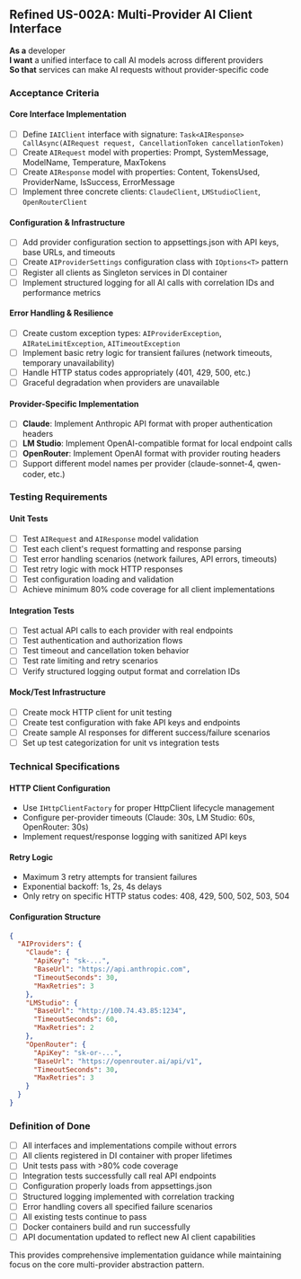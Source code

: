 ## Refined US-002A: Multi-Provider AI Client Interface

**As a** developer  
**I want** a unified interface to call AI models across different providers  
**So that** services can make AI requests without provider-specific code

### **Acceptance Criteria**

#### Core Interface Implementation
- [ ] Define `IAIClient` interface with signature: `Task<AIResponse> CallAsync(AIRequest request, CancellationToken cancellationToken)`
- [ ] Create `AIRequest` model with properties: Prompt, SystemMessage, ModelName, Temperature, MaxTokens
- [ ] Create `AIResponse` model with properties: Content, TokensUsed, ProviderName, IsSuccess, ErrorMessage
- [ ] Implement three concrete clients: `ClaudeClient`, `LMStudioClient`, `OpenRouterClient`

#### Configuration & Infrastructure
- [ ] Add provider configuration section to appsettings.json with API keys, base URLs, and timeouts
- [ ] Create `AIProviderSettings` configuration class with `IOptions<T>` pattern
- [ ] Register all clients as Singleton services in DI container
- [ ] Implement structured logging for all AI calls with correlation IDs and performance metrics

#### Error Handling & Resilience
- [ ] Create custom exception types: `AIProviderException`, `AIRateLimitException`, `AITimeoutException`
- [ ] Implement basic retry logic for transient failures (network timeouts, temporary unavailability)
- [ ] Handle HTTP status codes appropriately (401, 429, 500, etc.)
- [ ] Graceful degradation when providers are unavailable

#### Provider-Specific Implementation
- [ ] **Claude**: Implement Anthropic API format with proper authentication headers
- [ ] **LM Studio**: Implement OpenAI-compatible format for local endpoint calls
- [ ] **OpenRouter**: Implement OpenAI format with provider routing headers
- [ ] Support different model names per provider (claude-sonnet-4, qwen-coder, etc.)

### **Testing Requirements**

#### Unit Tests
- [ ] Test `AIRequest` and `AIResponse` model validation
- [ ] Test each client's request formatting and response parsing
- [ ] Test error handling scenarios (network failures, API errors, timeouts)
- [ ] Test retry logic with mock HTTP responses
- [ ] Test configuration loading and validation
- [ ] Achieve minimum 80% code coverage for all client implementations

#### Integration Tests  
- [ ] Test actual API calls to each provider with real endpoints
- [ ] Test authentication and authorization flows
- [ ] Test timeout and cancellation token behavior
- [ ] Test rate limiting and retry scenarios
- [ ] Verify structured logging output format and correlation IDs

#### Mock/Test Infrastructure
- [ ] Create mock HTTP client for unit testing
- [ ] Create test configuration with fake API keys and endpoints
- [ ] Create sample AI responses for different success/failure scenarios
- [ ] Set up test categorization for unit vs integration tests

### **Technical Specifications**

#### HTTP Client Configuration
- Use `IHttpClientFactory` for proper HttpClient lifecycle management
- Configure per-provider timeouts (Claude: 30s, LM Studio: 60s, OpenRouter: 30s)
- Implement request/response logging with sanitized API keys

#### Retry Logic
- Maximum 3 retry attempts for transient failures
- Exponential backoff: 1s, 2s, 4s delays
- Only retry on specific HTTP status codes: 408, 429, 500, 502, 503, 504

#### Configuration Structure
```json
{
  "AIProviders": {
    "Claude": {
      "ApiKey": "sk-...",
      "BaseUrl": "https://api.anthropic.com",
      "TimeoutSeconds": 30,
      "MaxRetries": 3
    },
    "LMStudio": {
      "BaseUrl": "http://100.74.43.85:1234",
      "TimeoutSeconds": 60,
      "MaxRetries": 2
    },
    "OpenRouter": {
      "ApiKey": "sk-or-...",
      "BaseUrl": "https://openrouter.ai/api/v1",
      "TimeoutSeconds": 30,
      "MaxRetries": 3
    }
  }
}
```

### **Definition of Done**
- [ ] All interfaces and implementations compile without errors
- [ ] All clients registered in DI container with proper lifetimes
- [ ] Unit tests pass with >80% code coverage
- [ ] Integration tests successfully call real API endpoints
- [ ] Configuration properly loads from appsettings.json
- [ ] Structured logging implemented with correlation tracking
- [ ] Error handling covers all specified failure scenarios
- [ ] All existing tests continue to pass
- [ ] Docker containers build and run successfully
- [ ] API documentation updated to reflect new AI client capabilities

This provides comprehensive implementation guidance while maintaining focus on the core multi-provider abstraction pattern.